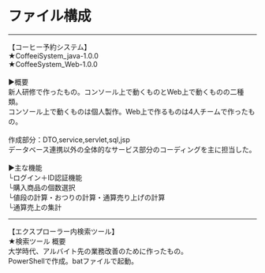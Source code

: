 <h1>ファイル構成</h1>
<hr>
【コーヒー予約システム】<br>
★CoffeeiSystem_java-1.0.0<br>
★CoffeeSystem_Web-1.0.0<br>
<br>
▶概要<br>
新人研修で作ったもの。コンソール上で動くものとWeb上で動くものの二種類。<br>
コンソール上で動くものは個人製作。Web上で作るものは4人チームで作ったもの。<br>
<br>
作成部分：DTO,service,servlet,sql,jsp<br>
データベース連携以外の全体的なサービス部分のコーディングを主に担当した。<br>
<br>
▶主な機能<br>
└ログイン＋ID認証機能<br>
  └購入商品の個数選択<br>
  └値段の計算・おつりの計算・通算売り上げの計算<br>
  └通算売上の集計<br>
<hr>
【エクスプローラー内検索ツール】<br>
★検索ツール
概要<br>
大学時代、アルバイト先の業務改善のために作ったもの。<br>
PowerShellで作成。batファイルで起動。<br>


